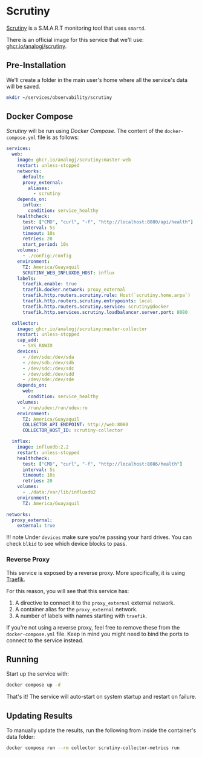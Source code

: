 # Scrutiny

[Scrutiny](https://github.com/AnalogJ/scrutiny) is a S.M.A.R.T monitoring tool that uses `smartd`.

There is an official image for this service that we'll use: [ghcr.io/analogj/scrutiny](https://github.com/AnalogJ/scrutiny).

## Pre-Installation

We'll create a folder in the main user's home where all the service's data will be saved.

```bash
mkdir ~/services/observability/scrutiny
```

## Docker Compose

*Scrutiny* will be run using *Docker Compose*. The content of the `docker-compose.yml` file is as follows:

```yaml
services:
  web:
    image: ghcr.io/analogj/scrutiny:master-web
    restart: unless-stopped
    networks:
      default:
      proxy_external:
        aliases:
          - scrutiny
    depends_on:
      influx:
        condition: service_healthy
    healthcheck:
      test: ["CMD", "curl", "-f", "http://localhost:8080/api/health"]
      interval: 5s
      timeout: 10s
      retries: 20
      start_period: 10s
    volumes:
      - ./config:/config
    environment:
      TZ: America/Guayaquil
      SCRUTINY_WEB_INFLUXDB_HOST: influx
    labels:
      traefik.enable: true
      traefik.docker.network: proxy_external
      traefik.http.routers.scrutiny.rule: Host(`scrutiny.home.arpa`)
      traefik.http.routers.scrutiny.entrypoints: local
      traefik.http.routers.scrutiny.service: scrutiny@docker
      traefik.http.services.scrutiny.loadbalancer.server.port: 8080

  collector:
    image: ghcr.io/analogj/scrutiny:master-collector
    restart: unless-stopped
    cap_add:
      - SYS_RAWIO
    devices:
      - /dev/sda:/dev/sda
      - /dev/sdb:/dev/sdb
      - /dev/sdc:/dev/sdc
      - /dev/sdd:/dev/sdd
      - /dev/sde:/dev/sde
    depends_on:
      web:
        condition: service_healthy
    volumes:
      - /run/udev:/run/udev:ro
    environment:
      TZ: America/Guayaquil
      COLLECTOR_API_ENDPOINT: http://web:8080
      COLLECTOR_HOST_ID: scrutiny-collector

  influx:
    image: influxdb:2.2
    restart: unless-stopped
    healthcheck:
      test: ["CMD", "curl", "-f", "http://localhost:8086/health"]
      interval: 5s
      timeout: 10s
      retries: 20
    volumes:
      - ./data:/var/lib/influxdb2
    environment:
      TZ: America/Guayaquil

networks:
  proxy_external:
    external: true
```

!!! note
    Under `devices` make sure you're passing your hard drives. You can check `blkid` to see which device blocks to pass.

### Reverse Proxy

This service is exposed by a reverse proxy. More specifically, it is using [Traefik](../networking/traefik.md).

For this reason, you will see that this service has:

1. A directive to connect it to the `proxy_external` external network.
2. A container alias for the `proxy_external` network.
3. A number of labels with names starting with `traefik`.

If you're not using a reverse proxy, feel free to remove these from the `docker-compose.yml` file.
Keep in mind you might need to bind the ports to connect to the service instead.

## Running

Start up the service with:

```bash
docker compose up -d
```

That's it! The service will auto-start on system startup and restart on failure.

## Updating Results

To manually update the results, run the following from inside the container's data folder:

```bash
docker compose run --rm collector scrutiny-collector-metrics run
```
